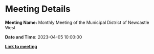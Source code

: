# Meeting Details

**Meeting Name:** Monthly Meeting of the Municipal District of Newcastle West

**Date and Time:** 2023-04-05 10:00:00

**<a href="https://www.limerick.ie/council/whats-on/monthly-meeting-of-the-municipal-district-of-newcastle-west-1" target="_blank">Link to meeting</a>**
